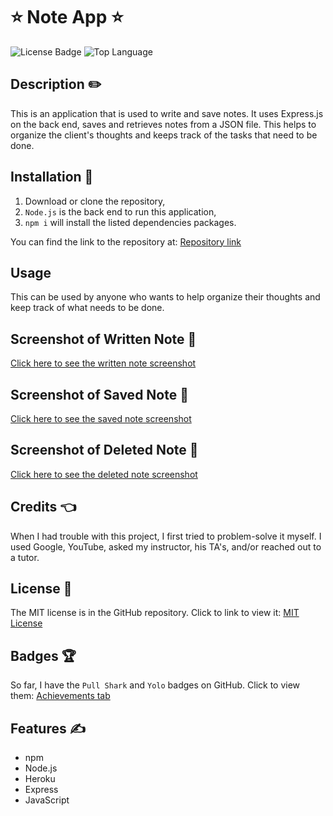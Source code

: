 # ⭐ Note App ⭐
![License Badge](https://img.shields.io/github/license/123sites/Note-App) ![Top Language](https://img.shields.io/github/languages/top/123sites/Note-App)

## Description ✏️

This is an application that is used to write and save notes.  It uses Express.js on the back end, saves and retrieves notes from a JSON file.  This helps to organize the client's thoughts and keeps track of the tasks that need to be done.

## Installation 🔑

1.  Download or clone the repository,
2.  ```Node.js``` is the back end to run this application,
3.  ```npm i``` will install the listed dependencies packages.

You can find the link to the repository at:
[Repository link](https://github.com/123sites/Note-App.git)

## Usage

This can be used by anyone who wants to help organize their thoughts and
keep track of what needs to be done.

## Screenshot of Written Note 🎯

[Click here to see the written note screenshot](./public/assets/images/Notes%20Written.png)

## Screenshot of Saved Note 🎯

[Click here to see the saved note screenshot](./public/assets/images/Notes%20Saved.png)

## Screenshot of Deleted Note 🎯

[Click here to see the deleted note screenshot](./public/assets/images/Notes%20Deleted.png)

## Credits 👈

When I had trouble with this project, I first tried to problem-solve it myself. I used Google, YouTube, asked my instructor, his TA's, and/or reached out to a tutor.

## License 📝

The MIT license is in the GitHub repository.  Click to link to view it:
[MIT License](https://github.com/123sites/Note-App/blob/main/LICENSE)

## Badges 🏆

So far, I have the `Pull Shark` and `Yolo` badges on GitHub.  Click to view them:
[Achievements tab](https://github.com/123sites?tab=achievements)

## Features ✍

- npm
- Node.js
- Heroku
- Express
- JavaScript
